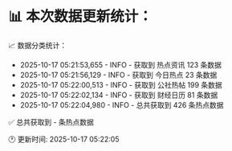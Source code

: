 📊 本次数据更新统计：
==========================

📈 数据分类统计：
- 2025-10-17 05:21:53,655 - INFO - 获取到 热点资讯 123 条数据
- 2025-10-17 05:21:56,129 - INFO - 获取到 今日热点 23 条数据
- 2025-10-17 05:22:00,513 - INFO - 获取到 公社热帖 199 条数据
- 2025-10-17 05:22:02,134 - INFO - 获取到 财经日历 81 条数据
- 2025-10-17 05:22:04,980 - INFO - 总共获取到 426 条热点数据

✅ 总共获取到 - 条热点数据

🕐 更新时间: 2025-10-17 05:22:05
